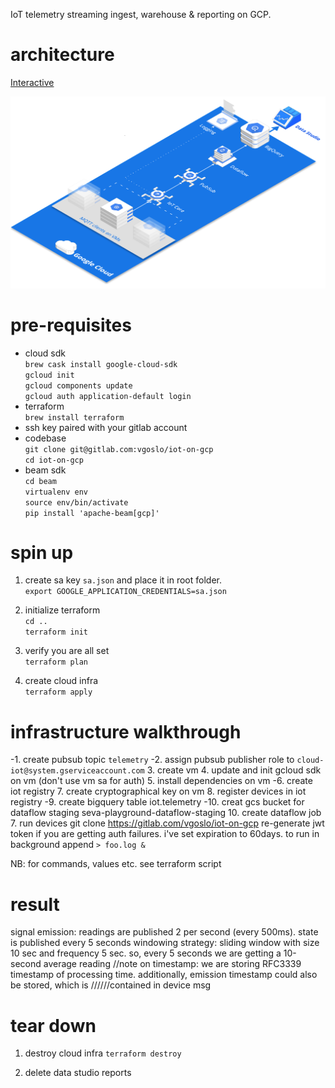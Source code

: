 IoT telemetry streaming ingest, warehouse & reporting on GCP.

# architecture

[Interactive](https://arcentry.com/app/embed.html?id=d16af169-924f-4cc6-8e05-d47ff49298b9&key=762f473ebf01b9181b61ff4dd041132d&live=true&camera=0_13.3518_8.08_-0.7854_0.6155_0.5236_343.8186_450_370.2461&hideViewControls=0)

![alt text](assets/architecture.png "Architecture diagram")

# pre-requisites
- cloud sdk  
`brew cask install google-cloud-sdk` \
`gcloud init` \
`gcloud components update` \
`gcloud auth application-default login`
- terraform  
`brew install terraform`
- ssh key paired with your gitlab account
- codebase  
`git clone git@gitlab.com:vgoslo/iot-on-gcp` \
`cd iot-on-gcp`
- beam sdk  
`cd beam` \
`virtualenv env` \
`source env/bin/activate` \
`pip install 'apache-beam[gcp]'`

# spin up

1. create sa key `sa.json` and place it in root folder.  
`export GOOGLE_APPLICATION_CREDENTIALS=sa.json`

2. initialize terraform  
`cd ..` \
`terraform init`

3. verify you are all set  
`terraform plan`

4. create cloud infra  
`terraform apply`

# infrastructure walkthrough
-1. create pubsub topic `telemetry`
-2. assign pubsub publisher role to `cloud-iot@system.gserviceaccount.com` 
3. create vm 
4. update and init gcloud sdk on vm (don't use vm sa for auth)
5. install dependencies on vm
-6. create iot registry
7. create cryptographical key on vm
8. register devices in iot registry
-9. create bigquery table iot.telemetry
-10. creat gcs bucket for dataflow staging seva-playground-dataflow-staging
10. create dataflow job
7. run devices
git clone https://gitlab.com/vgoslo/iot-on-gcp
re-generate jwt token if you are getting auth failures. i've set expiration to 60days.
to run in background append `> foo.log &`

NB: for commands, values etc. see terraform script

# result

signal emission: readings are published 2 per second (every 500ms). state is published every 5 seconds
windowing strategy: sliding window with size 10 sec and frequency 5 sec. so, every 5 seconds we are getting a 10-second average reading
//note on timestamp: we are storing RFC3339 timestamp of processing time. additionally, emission timestamp could also be stored, which is 
//////contained in device msg

# tear down

1. destroy cloud infra 
`terraform destroy`

2. delete data studio reports

